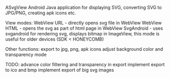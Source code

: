 ASvgView
Android Java application for displaying SVG, converting SVG to JPG/PNG, creating apk icons etc.

View modes:
WebView URL  - directly opens svg file in WebView
WebView HTML - opens the svg as part of html page in WebView
SvgAndroid   - uses svgandroid for rendering svg, displays bitmap in ImageView, this mode is useful for older devices (SDK < HONEYCOMB)

Other functions:
export to jpg, png, apk icons
adjust background color and transparency mode

TODO:
advance color filtering and transparency in export
implement export to ico and bmp
implement export of big svg images

